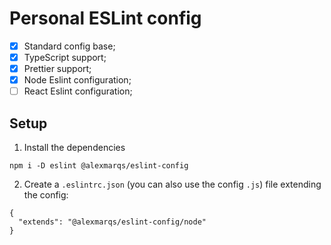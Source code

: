 # Personal ESLint config

- [x] Standard config base;
- [x] TypeScript support;
- [x] Prettier support;
- [x] Node Eslint configuration;
- [ ] React Eslint configuration;

## Setup

1. Install the dependencies

```
npm i -D eslint @alexmarqs/eslint-config
```

2. Create a `.eslintrc.json` (you can also use the config `.js`) file extending the config:

```
{
  "extends": "@alexmarqs/eslint-config/node"
}
```
